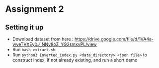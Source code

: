 # Assignment 2

## Setting it up

* Download dataset from here : https://drive.google.com/file/d/1VA4a-wveTVXEy0J_NNv8oZ_YG2smxvPL/view
* Run `bash extract.sh`
* Run `python3 inverted_index.py <data_directory> <json file>` to construct index, if not already existing, and run a short demo
